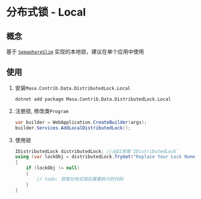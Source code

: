 # 分布式锁 - Local

## 概念

基于 [`SemaphoreSlim`](https://learn.microsoft.com/zh-cn/dotnet/api/system.threading.semaphoreslim) 实现的本地锁，建议在单个应用中使用

## 使用

1. 安装`Masa.Contrib.Data.DistributedLock.Local`

   ```shell 终端
   dotnet add package Masa.Contrib.Data.DistributedLock.Local
   ```

2. 注册锁, 修改类`Program`

   ```csharp l:2
   var builder = WebApplication.CreateBuilder(args);
   builder.Services.AddLocalDistributedLock();
   ```

3. 使用锁

   ```csharp l:2-8
   IDistributedLock distributedLock; //从DI获取`IDistributedLock`
   using (var lockObj = distributedLock.TryGet("Replace Your Lock Name"))
   {
       if (lockObj != null)
       {
           // todo: 获取分布式锁后需要执行的代码
       }
   }
   ```